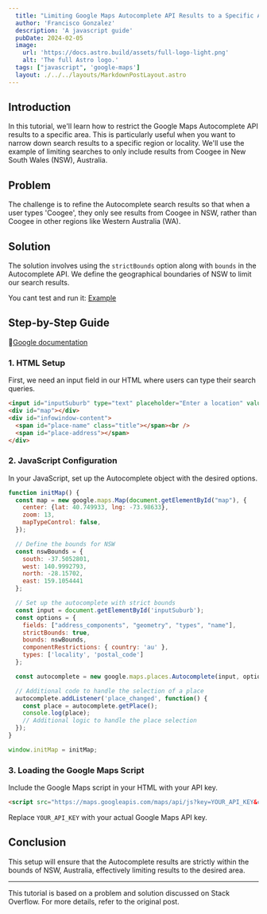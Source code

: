 ```yaml
---
  title: "Limiting Google Maps Autocomplete API Results to a Specific Area"
  author: 'Francisco Gonzalez'
  description: 'A javascript guide'
  pubDate: 2024-02-05
  image:
    url: 'https://docs.astro.build/assets/full-logo-light.png'
    alt: 'The full Astro logo.'
  tags: ["javascript", 'google-maps']
  layout: ./../../layouts/MarkdownPostLayout.astro
---
```


<!-- # Limiting Google Maps Autocomplete API Results to a Specific Area -->

## Introduction
In this tutorial, we'll learn how to restrict the Google Maps Autocomplete API results to a specific area. This is particularly useful when you want to narrow down search results to a specific region or locality. We'll use the example of limiting searches to only include results from Coogee in New South Wales (NSW), Australia.

## Problem
The challenge is to refine the Autocomplete search results so that when a user types 'Coogee', they only see results from Coogee in NSW, rather than Coogee in other regions like Western Australia (WA).

## Solution
The solution involves using the `strictBounds` option along with `bounds` in the Autocomplete API. We define the geographical boundaries of NSW to limit our search results.

You cant test and run it: [Example](https://jsfiddle.net/geocodezip/sdwb3agy/2/)

## Step-by-Step Guide

📍[Google documentation](https://developers.google.com/maps/documentation/javascript/reference/places-autocomplete-service#ComponentRestrictions)

### 1. HTML Setup
First, we need an input field in our HTML where users can type their search queries.

```html
<input id="inputSuburb" type="text" placeholder="Enter a location" value="coogee"/>
<div id="map"></div>
<div id="infowindow-content">
  <span id="place-name" class="title"></span><br />
  <span id="place-address"></span>
</div>
```

### 2. JavaScript Configuration
In your JavaScript, set up the Autocomplete object with the desired options.

```javascript
function initMap() {
  const map = new google.maps.Map(document.getElementById("map"), {
    center: {lat: 40.749933, lng: -73.98633},
    zoom: 13,
    mapTypeControl: false,
  });

  // Define the bounds for NSW
  const nswBounds = {
    south: -37.5052801,
    west: 140.9992793,
    north: -28.15702,
    east: 159.1054441
  };

  // Set up the autocomplete with strict bounds
  const input = document.getElementById('inputSuburb');
  const options = {
    fields: ["address_components", "geometry", "types", "name"],
    strictBounds: true,
    bounds: nswBounds,
    componentRestrictions: { country: 'au' },
    types: ['locality', 'postal_code']
  };

  const autocomplete = new google.maps.places.Autocomplete(input, options);

  // Additional code to handle the selection of a place
  autocomplete.addListener('place_changed', function() {
    const place = autocomplete.getPlace();
    console.log(place);
    // Additional logic to handle the place selection
  });
}

window.initMap = initMap;
```

### 3. Loading the Google Maps Script
Include the Google Maps script in your HTML with your API key.

```html
<script src="https://maps.googleapis.com/maps/api/js?key=YOUR_API_KEY&callback=initMap&libraries=places&v=weekly" defer></script>
```

Replace `YOUR_API_KEY` with your actual Google Maps API key.

## Conclusion
This setup will ensure that the Autocomplete results are strictly within the bounds of NSW, Australia, effectively limiting results to the desired area.

---

This tutorial is based on a problem and solution discussed on Stack Overflow. For more details, refer to the original post.
